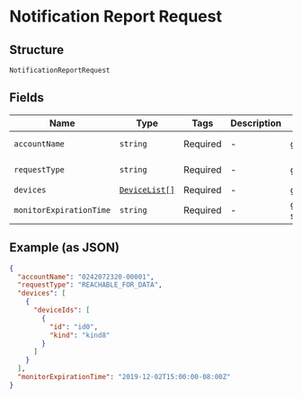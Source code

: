 
# Notification Report Request

## Structure

`NotificationReportRequest`

## Fields

| Name | Type | Tags | Description | Getter | Setter |
|  --- | --- | --- | --- | --- | --- |
| `accountName` | `string` | Required | - | getAccountName(): string | setAccountName(string accountName): void |
| `requestType` | `string` | Required | - | getRequestType(): string | setRequestType(string requestType): void |
| `devices` | [`DeviceList[]`](../../doc/models/device-list.md) | Required | - | getDevices(): array | setDevices(array devices): void |
| `monitorExpirationTime` | `string` | Required | - | getMonitorExpirationTime(): string | setMonitorExpirationTime(string monitorExpirationTime): void |

## Example (as JSON)

```json
{
  "accountName": "0242072320-00001",
  "requestType": "REACHABLE_FOR_DATA",
  "devices": [
    {
      "deviceIds": [
        {
          "id": "id0",
          "kind": "kind8"
        }
      ]
    }
  ],
  "monitorExpirationTime": "2019-12-02T15:00:00-08:00Z"
}
```

